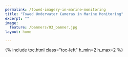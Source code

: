 ```yaml
---
permalink: /towed-imagery-in-marine-monitoring
title: "Towed Underwater Cameras in Marine Monitoring"
excerpt: ""
image:
  feature: /banners/03_banner.jpg
layout: home

---
```

{% include toc.html class="toc-left" h_min=2 h_max=2 %}

